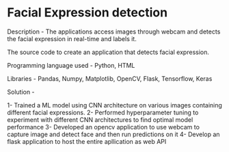# Facial Expression detection

Description - The applications access images through webcam and detects the facial expression in real-time and labels it.

The source code to create an application that detects facial expression.

Programming language used - Python, HTML

Libraries - Pandas, Numpy, Matplotlib, OpenCV, Flask, Tensorflow, Keras

Solution -

1- Trained a ML model using CNN architecture on various images containing different facial expressions.
2- Performed hyperparameter tuning to experiment with different CNN architectures to find optimal model performance
3- Developed an opencv application to use webcam to capture image and detect face and then run predictions on it
4- Develop an flask application to host the entire apllication as web API
